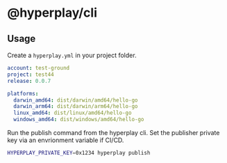 # @hyperplay/cli

## Usage

Create a `hyperplay.yml` in your project folder.

```yml
account: test-ground
project: test44
release: 0.0.7

platforms:
  darwin_amd64: dist/darwin/amd64/hello-go
  darwin_arm64: dist/darwin/arm64/hello-go
  linux_amd64: dist/linux/amd64/hello-go
  windows_amd64: dist/windows/amd64/hello-go

```

Run the publish command from the hyperplay cli. Set the publisher private key via an envrionment variable if CI/CD.
```bash
HYPERPLAY_PRIVATE_KEY=0x1234 hyperplay publish
```
